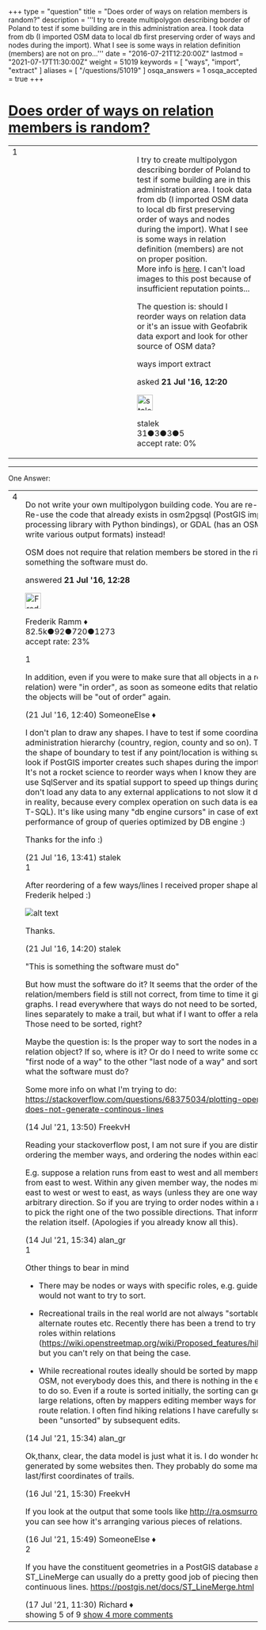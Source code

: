 +++
type = "question"
title = "Does order of ways on relation members is random?"
description = '''I try to create multipolygon describing border of Poland to test if some building are in this administration area. I took data from db (I imported OSM data to local db first preserving order of ways and nodes during the import). What I see is some ways in relation definition (members) are not on pro...'''
date = "2016-07-21T12:20:00Z"
lastmod = "2021-07-17T11:30:00Z"
weight = 51019
keywords = [ "ways", "import", "extract" ]
aliases = [ "/questions/51019" ]
osqa_answers = 1
osqa_accepted = true
+++

<div class="headNormal">

# [Does order of ways on relation members is random?](/questions/51019/does-order-of-ways-on-relation-members-is-random)

</div>

<div id="main-body">

<div id="askform">

<table id="question-table" style="width:100%;">
<colgroup>
<col style="width: 50%" />
<col style="width: 50%" />
</colgroup>
<tbody>
<tr>
<td style="width: 30px; vertical-align: top"><div class="vote-buttons">
<span id="post-51019-upvote" class="ajax-command post-vote up" rel="nofollow" title="I like this post (click again to cancel)"> </span>
<div id="post-51019-score" class="post-score" title="current number of votes">
1
</div>
<span id="post-51019-downvote" class="ajax-command post-vote down" rel="nofollow" title="I dont like this post (click again to cancel)"> </span> <span id="favorite-mark" class="ajax-command favorite-mark" rel="nofollow" title="mark/unmark this question as favorite (click again to cancel)"> </span>
<div id="favorite-count" class="favorite-count">
&#10;</div>
</div></td>
<td><div id="item-right">
<div class="question-body">
<p>I try to create multipolygon describing border of Poland to test if some building are in this administration area. I took data from db (I imported OSM data to local db first preserving order of ways and nodes during the import). What I see is some ways in relation definition (members) are not on proper position.<br />
More info is <a href="http://gis.stackexchange.com/questions/202936/order-of-ways-in-openstreetmap-relation-data-relation-members" title="Ways">here</a>. I can't load images to this post because of insufficient reputation points...</p>
<p>The question is: should I reorder ways on relation data or it's an issue with Geofabrik data export and look for other source of OSM data?</p>
</div>
<div id="question-tags" class="tags-container tags">
<span class="post-tag tag-link-ways" rel="tag" title="see questions tagged &#39;ways&#39;">ways</span> <span class="post-tag tag-link-import" rel="tag" title="see questions tagged &#39;import&#39;">import</span> <span class="post-tag tag-link-extract" rel="tag" title="see questions tagged &#39;extract&#39;">extract</span>
</div>
<div id="question-controls" class="post-controls">
&#10;</div>
<div class="post-update-info-container">
<div class="post-update-info post-update-info-user">
<p>asked <strong>21 Jul '16, 12:20</strong></p>
<img src="https://secure.gravatar.com/avatar/9d6cd718cdeb41535fa4aa16477eeeb6?s=32&amp;d=identicon&amp;r=g" class="gravatar" width="32" height="32" alt="stalek&#39;s gravatar image" />
<p><span>stalek</span><br />
<span class="score" title="31 reputation points">31</span><span title="3 badges"><span class="badge1">●</span><span class="badgecount">3</span></span><span title="3 badges"><span class="silver">●</span><span class="badgecount">3</span></span><span title="5 badges"><span class="bronze">●</span><span class="badgecount">5</span></span><br />
<span class="accept_rate" title="Rate of the user&#39;s accepted answers">accept rate:</span> <span title="stalek has no accepted answers">0%</span> </br></p>
</div>
</div>
<div id="comments-container-51019" class="comments-container">
&#10;</div>
<div id="comment-tools-51019" class="comment-tools">
&#10;</div>
<div class="clear">
&#10;</div>
<div id="comment-51019-form-container" class="comment-form-container">
&#10;</div>
<div class="clear">
&#10;</div>
</div></td>
</tr>
</tbody>
</table>

------------------------------------------------------------------------

<div class="tabBar">

<span id="sort-top"></span>

<div class="headQuestions">

One Answer:

</div>

</div>

<span id="51021"></span>

<div id="answer-container-51021" class="answer accepted-answer">

<table style="width:100%;">
<colgroup>
<col style="width: 50%" />
<col style="width: 50%" />
</colgroup>
<tbody>
<tr>
<td style="width: 30px; vertical-align: top"><div class="vote-buttons">
<span id="post-51021-upvote" class="ajax-command post-vote up" rel="nofollow" title="I like this post (click again to cancel)"> </span>
<div id="post-51021-score" class="post-score" title="current number of votes">
4
</div>
<span id="post-51021-downvote" class="ajax-command post-vote down" rel="nofollow" title="I dont like this post (click again to cancel)"> </span> <span class="accept-answer on" rel="nofollow" title="stalek has selected this answer as the correct answer"> </span>
</div></td>
<td><div class="item-right">
<div class="answer-body">
<p>Do not write your own multipolygon building code. You are re-inventing the wheel. Re-use the code that already exists in osm2pgsql (PostGIS importer), libosmium (C++ processing library with Python bindings), or GDAL (has an OSM input driver and can write various output formats) instead!</p>
<p>OSM does not require that relation members be stored in the right order; this is something the software must do.</p>
</div>
<div class="answer-controls post-controls">
&#10;</div>
<div class="post-update-info-container">
<div class="post-update-info post-update-info-user">
<p>answered <strong>21 Jul '16, 12:28</strong></p>
<img src="https://secure.gravatar.com/avatar/a2b38d937e70ab39d895d17da0dd1ba4?s=32&amp;d=identicon&amp;r=g" class="gravatar" width="32" height="32" alt="Frederik%20Ramm&#39;s gravatar image" />
<p><span>Frederik Ramm ♦</span><br />
<span class="score" title="82494 reputation points"><span>82.5k</span></span><span title="92 badges"><span class="badge1">●</span><span class="badgecount">92</span></span><span title="720 badges"><span class="silver">●</span><span class="badgecount">720</span></span><span title="1273 badges"><span class="bronze">●</span><span class="badgecount">1273</span></span><br />
<span class="accept_rate" title="Rate of the user&#39;s accepted answers">accept rate:</span> <span title="Frederik Ramm has 417 accepted answers">23%</span></p>
</div>
</div>
<div id="comments-container-51021" class="comments-container">
<span id="51022"></span>
<div id="comment-51022" class="comment">
<div id="post-51022-score" class="comment-score">
1
</div>
<div class="comment-text">
<p>In addition, even if you were to make sure that all objects in a relation (such as a route relation) were "in order", as soon as someone edits that relation (e.g. to split a way) the objects will be "out of order" again.</p>
</div>
<div id="comment-51022-info" class="comment-info">
<span class="comment-age">(21 Jul '16, 12:40)</span> <span class="comment-user userinfo">SomeoneElse ♦</span>
</div>
</div>
<span id="51031"></span>
<div id="comment-51031" class="comment">
<div id="post-51031-score" class="comment-score">
&#10;</div>
<div class="comment-text">
<p>I don't plan to draw any shapes. I have to test if some coordinates belong to some administration hierarchy (country, region, county and so on). To do it I have to create the shape of boundary to test if any point/location is withing such shape. I will take a look if PostGIS importer creates such shapes during the import (as mentioned by you). It's not a rocket science to reorder ways when I know they are in random order. btw: I use SqlServer and its spatial support to speed up things during the processing and I don't load any data to any external applications to not slow it down (it's not necessary in reality, because every complex operation on such data is easy to implement using T-SQL). It's like using many "db engine cursors" in case of external apps versus raw performance of group of queries optimized by DB engine :)</p>
<p>Thanks for the info :)</p>
</div>
<div id="comment-51031-info" class="comment-info">
<span class="comment-age">(21 Jul '16, 13:41)</span> <span class="comment-user userinfo">stalek</span>
</div>
</div>
<span id="51034"></span>
<div id="comment-51034" class="comment">
<div id="post-51034-score" class="comment-score">
1
</div>
<div class="comment-text">
<p>After reordering of a few ways/lines I received proper shape already, so the info from Frederik helped :)</p>
<p><img src="/upfiles/Poland_Border.png" alt="alt text" /></p>
<p>Thanks.</p>
</div>
<div id="comment-51034-info" class="comment-info">
<span class="comment-age">(21 Jul '16, 14:20)</span> <span class="comment-user userinfo">stalek</span>
</div>
</div>
<span id="80964"></span>
<div id="comment-80964" class="comment not_top_scorer">
<div id="post-80964-score" class="comment-score">
&#10;</div>
<div class="comment-text">
<p>"This is something the software must do"</p>
<p>But how must the software do it? It seems that the order of the ways in the relation/members field is still not correct, from time to time it gives me discontinuous graphs. I read everywhere that ways do not need to be sorted, and sure, I can plot 16 lines separately to make a trail, but what if I want to offer a relation as a GPX file? Those need to be sorted, right?</p>
<p>Maybe the question is: Is the proper way to sort the nodes in a relation anywhere in the relation object? If so, where is it? Or do I need to write some code to find the closed "first node of a way" to the other "last node of a way" and sort based on that? Is that what the software must do?</p>
<p>Some more info on what I'm trying to do: <a href="https://stackoverflow.com/questions/68375034/plotting-openstreetmap-relations-does-not-generate-continous-lines">https://stackoverflow.com/questions/68375034/plotting-openstreetmap-relations-does-not-generate-continous-lines</a></p>
</div>
<div id="comment-80964-info" class="comment-info">
<span class="comment-age">(14 Jul '21, 13:50)</span> <span class="comment-user userinfo">FreekvH</span>
</div>
</div>
<span id="80968"></span>
<div id="comment-80968" class="comment not_top_scorer">
<div id="post-80968-score" class="comment-score">
&#10;</div>
<div class="comment-text">
<p>Reading your stackoverflow post, I am not sure if you are distinguishing between ordering the member ways, and ordering the nodes within each way.</p>
<p>E.g. suppose a relation runs from east to west and all members are correctly sorted from east to west. Within any given member way, the nodes might happen to run from east to west or west to east, as ways (unless they are one way streets) have an arbitrary direction. So if you are trying to order nodes within a member way you need to pick the right one of the two possible directions. That information is not contained in the relation itself. (Apologies if you already know all this).</p>
</div>
<div id="comment-80968-info" class="comment-info">
<span class="comment-age">(14 Jul '21, 15:34)</span> <span class="comment-user userinfo">alan_gr</span>
</div>
</div>
<span id="80969"></span>
<div id="comment-80969" class="comment">
<div id="post-80969-score" class="comment-score">
1
</div>
<div class="comment-text">
<p>Other things to bear in mind</p>
<ul>
<li><p>There may be nodes or ways with specific roles, e.g. guidepost, that you probably would not want to try to sort.</p></li>
<li><p>Recreational trails in the real world are not always "sortable", there may be spurs, alternate routes etc. Recently there has been a trend to try to identify these with roles within relations (<a href="https://wiki.openstreetmap.org/wiki/Proposed_features/hiking_trail_relation_roles),">https://wiki.openstreetmap.org/wiki/Proposed_features/hiking_trail_relation_roles),</a> but you can't rely on that being the case.</p></li>
<li><p>While recreational routes ideally should be sorted by mappers who input them to OSM, not everybody does this, and there is nothing in the editors that forces them to do so. Even if a route is sorted initially, the sorting can get broken quite easily for large relations, often by mappers editing member ways for reasons unrelated to the route relation. I often find hiking relations I have carefully sorted in the past have been "unsorted" by subsequent edits.</p></li>
</ul>
</div>
<div id="comment-80969-info" class="comment-info">
<span class="comment-age">(14 Jul '21, 15:34)</span> <span class="comment-user userinfo">alan_gr</span>
</div>
</div>
<span id="81002"></span>
<div id="comment-81002" class="comment not_top_scorer">
<div id="post-81002-score" class="comment-score">
&#10;</div>
<div class="comment-text">
<p>Ok,thanx, clear, the data model is just what it is. I do wonder how GPX trails are generated by some websites then. They probably do some math to sort based on last/first coordinates of trails.</p>
</div>
<div id="comment-81002-info" class="comment-info">
<span class="comment-age">(16 Jul '21, 15:30)</span> <span class="comment-user userinfo">FreekvH</span>
</div>
</div>
<span id="81003"></span>
<div id="comment-81003" class="comment not_top_scorer">
<div id="post-81003-score" class="comment-score">
&#10;</div>
<div class="comment-text">
<p>If you look at the output that some tools like <a href="http://ra.osmsurround.org/index">http://ra.osmsurround.org/index</a> generate, you can see how it's arranging various pieces of relations.</p>
</div>
<div id="comment-81003-info" class="comment-info">
<span class="comment-age">(16 Jul '21, 15:49)</span> <span class="comment-user userinfo">SomeoneElse ♦</span>
</div>
</div>
<span id="81016"></span>
<div id="comment-81016" class="comment">
<div id="post-81016-score" class="comment-score">
2
</div>
<div class="comment-text">
<p>If you have the constituent geometries in a PostGIS database as linestrings, then ST_LineMerge can usually do a pretty good job of piecing them together to make continuous lines. <a href="https://postgis.net/docs/ST_LineMerge.html">https://postgis.net/docs/ST_LineMerge.html</a></p>
</div>
<div id="comment-81016-info" class="comment-info">
<span class="comment-age">(17 Jul '21, 11:30)</span> <span class="comment-user userinfo">Richard ♦</span>
</div>
</div>
</div>
<div id="comment-tools-51021" class="comment-tools">
<span class="comments-showing"> showing 5 of 9 </span> <a href="#" class="show-all-comments-link">show 4 more comments</a>
</div>
<div class="clear">
&#10;</div>
<div id="comment-51021-form-container" class="comment-form-container">
&#10;</div>
<div class="clear">
&#10;</div>
</div></td>
</tr>
</tbody>
</table>

</div>

<div class="paginator-container-left">

</div>

</div>

</div>

